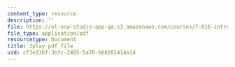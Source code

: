 ```yaml
---
content_type: resource
description: ''
file: https://ol-ocw-studio-app-qa.s3.amazonaws.com/courses/7-016-introductory-biology-fall-2018/cf3e136f3bfc24955a70b68281414a14_L4tEwAsVW0I.pdf
file_type: application/pdf
resourcetype: Document
title: 3play pdf file
uid: cf3e136f-3bfc-2495-5a70-b68281414a14
---
```

